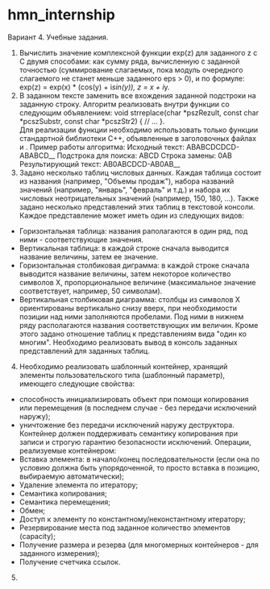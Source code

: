 # hmn_internship
Вариант 4. Учебные задания. 
  1. Вычислить значение комплексной функции exp(z) для заданного z c С двумя способами: как сумму ряда, вычисленную с заданной точностью (суммирование слагаемых, пока модуль очередного слагаемого не станет меньше заданного eps > 0), и по формуле: exp(z) = exp(x) * (cos(y) + i*sin(y)), z = x + i*y.
  2. В заданном тексте заменить все вхождения заданной подстроки на заданную строку. Алгоритм реализовать внутри функции со следующим объявлением: 
void strreplace(char *pszRezult, const char *pcszSubstr, const char *pcszStr2) { // ... }.  
Для реализации функции необходимо использовать только функции стандартной библиотеки С++, объявленные в заголовочных файлах <cstdlib> и <cstring>. 
  Пример работы алгоритма: 
  Исходный текст:       ABABCDCDCD-ABABCD__
  Подстрока для поиска: ABCD
  Строка замены:        0AB
  Результирующий текст: AB0ABCDCD-AB0AB__
  3. Задано несколько таблиц числовых данных. Каждая таблица состоит из названия (например, "Объемы продаж"), набора названий значений (например, "январь", "февраль" и т.д.) и набора их числовых неотрицательных значений (например, 150, 180, ...). Также задано несколько представлений этих таблиц в текстовой консоли. Каждое представление может иметь один из следующих видов: 
  - Горизонтальная таблица: названия раполагаются в один ряд, под ними - соответствующие значения.
  - Вертикальная таблица: в каждой строке сначала выводится название величины, затем ее значение. 
  - Горизонтальная столбиковая диграмма: в каждой строке сначала выводится название величины, затем некоторое количество символов Х, пропорциональное величине (максимальное значение соответствует, например, 50 символам).
  - Вертикальная столбиковая диаграмма: столбцы из символов Х ориентированы вертикально снизу вверх, при необходимости позиции над ними заполняются пробелами. Под ними в нижнем ряду располагаются названия соответствующих им величин. 
  Кроме этого задано отношение таблиц к представлениям вида "один ко многим". Необходимо реализовать вывод в консоль заданных представлений для заданных таблиц. 
  4. Необходимо реализовать шаблонный контейнер, хранящий элементы пользовательского типа (шаблонный параметр), имеющего следующие свойства: 
  - способность инициализировать объект при помощи копирования или перемещения (в последнем случае - без передачи исключений наружу);
  - уничтожение без передачи исключений наружу деструктора. 
  Контейнер должен поддерживать семантику копирования при записи и строгую гарантию безопасности исключений. 
  Операции, реализуемые контейнером: 
  - Вставка элемента: в начало/конец последовательности (если она по условию должна быть упорядоченной, то просто вставка в позицию, выбираемую автоматически);
  - Удаление элемента по итератору;
  - Семантика копирования;
  - Семантика перемещения;
  - Обмен;
  - Доступ к элементу по константному/неконстантному итератору;
  - Резервирование места под заданное количество элементов (capacity);
  - Получение размера и резерва (для многомерных контейнеров - для заданного измерения); 
  - Получение счетчика ссылок.
  5. 

